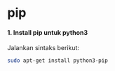 # pip

#### 1. Install pip untuk python3

Jalankan sintaks berikut:

```bash
sudo apt-get install python3-pip
```
